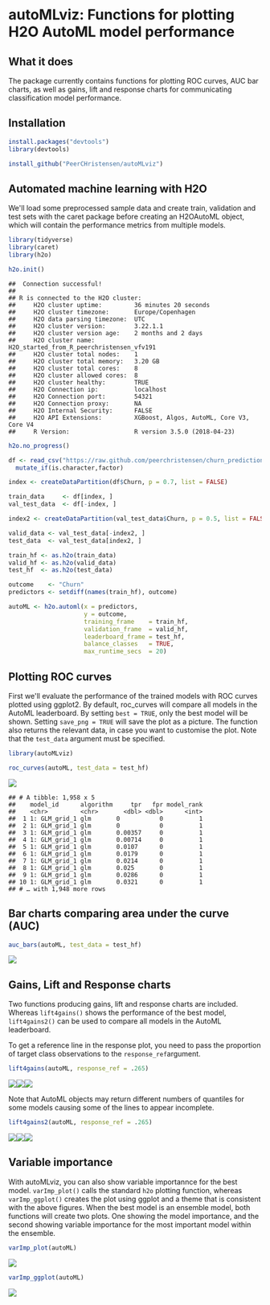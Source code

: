 autoMLviz: Functions for plotting H2O AutoML model performance
================

What it does
------------

The package currently contains functions for plotting ROC curves, AUC bar charts, as well as gains, lift and response charts for communicating classification model performance.

Installation
------------

``` r
install.packages("devtools")
library(devtools)

install_github("PeerCHristensen/autoMLviz")
```

Automated machine learning with H2O
-----------------------------------

We'll load some preprocessed sample data and create train, validation and test sets with the caret package before creating an H2OAutoML object, which will contain the performance metrics from multiple models.

``` r
library(tidyverse)
library(caret)
library(h2o)

h2o.init()
```

    ##  Connection successful!
    ## 
    ## R is connected to the H2O cluster: 
    ##     H2O cluster uptime:         36 minutes 20 seconds 
    ##     H2O cluster timezone:       Europe/Copenhagen 
    ##     H2O data parsing timezone:  UTC 
    ##     H2O cluster version:        3.22.1.1 
    ##     H2O cluster version age:    2 months and 2 days  
    ##     H2O cluster name:           H2O_started_from_R_peerchristensen_vfv191 
    ##     H2O cluster total nodes:    1 
    ##     H2O cluster total memory:   3.20 GB 
    ##     H2O cluster total cores:    8 
    ##     H2O cluster allowed cores:  8 
    ##     H2O cluster healthy:        TRUE 
    ##     H2O Connection ip:          localhost 
    ##     H2O Connection port:        54321 
    ##     H2O Connection proxy:       NA 
    ##     H2O Internal Security:      FALSE 
    ##     H2O API Extensions:         XGBoost, Algos, AutoML, Core V3, Core V4 
    ##     R Version:                  R version 3.5.0 (2018-04-23)

``` r
h2o.no_progress()

df <- read_csv("https://raw.github.com/peerchristensen/churn_prediction/master/telecom_churn_prep.csv") %>%
  mutate_if(is.character,factor)

index <- createDataPartition(df$Churn, p = 0.7, list = FALSE)

train_data     <- df[index, ]
val_test_data  <- df[-index, ]

index2 <- createDataPartition(val_test_data$Churn, p = 0.5, list = FALSE)

valid_data <- val_test_data[-index2, ]
test_data  <- val_test_data[index2, ]

train_hf <- as.h2o(train_data)
valid_hf <- as.h2o(valid_data)
test_hf  <- as.h2o(test_data)

outcome    <- "Churn"
predictors <- setdiff(names(train_hf), outcome)

autoML <- h2o.automl(x = predictors, 
                     y = outcome,
                     training_frame    = train_hf,
                     validation_frame  = valid_hf,
                     leaderboard_frame = test_hf,
                     balance_classes   = TRUE,
                     max_runtime_secs  = 20)
```

Plotting ROC curves
-------------------

First we'll evaluate the performance of the trained models with ROC curves plotted using ggplot2. By default, roc\_curves will compare all models in the AutoML leaderboard. By setting `best = TRUE`, only the best model will be shown. Setting `save_png = TRUE` will save the plot as a picture. The function also returns the relevant data, in case you want to customise the plot. Note that the `test_data` argument must be specified.

``` r
library(autoMLviz)

roc_curves(autoML, test_data = test_hf)
```

![](README_files/figure-markdown_github/unnamed-chunk-3-1.png)

    ## # A tibble: 1,958 x 5
    ##    model_id      algorithm     tpr   fpr model_rank
    ##    <chr>         <chr>       <dbl> <dbl>      <int>
    ##  1 1: GLM_grid_1 glm       0           0          1
    ##  2 1: GLM_grid_1 glm       0           0          1
    ##  3 1: GLM_grid_1 glm       0.00357     0          1
    ##  4 1: GLM_grid_1 glm       0.00714     0          1
    ##  5 1: GLM_grid_1 glm       0.0107      0          1
    ##  6 1: GLM_grid_1 glm       0.0179      0          1
    ##  7 1: GLM_grid_1 glm       0.0214      0          1
    ##  8 1: GLM_grid_1 glm       0.025       0          1
    ##  9 1: GLM_grid_1 glm       0.0286      0          1
    ## 10 1: GLM_grid_1 glm       0.0321      0          1
    ## # … with 1,948 more rows

Bar charts comparing area under the curve (AUC)
-----------------------------------------------

``` r
auc_bars(autoML, test_data = test_hf)
```

![](README_files/figure-markdown_github/unnamed-chunk-4-1.png)

Gains, Lift and Response charts
-------------------------------

Two functions producing gains, lift and response charts are included. Whereas `lift4gains()` shows the performance of the best model, `lift4gains2()` can be used to compare all models in the AutoML leaderboard.

To get a reference line in the response plot, you need to pass the proportion of target class observations to the `response_ref`argument.

``` r
lift4gains(autoML, response_ref = .265)
```

![](README_files/figure-markdown_github/unnamed-chunk-5-1.png)![](README_files/figure-markdown_github/unnamed-chunk-5-2.png)![](README_files/figure-markdown_github/unnamed-chunk-5-3.png)

Note that AutoML objects may return different numbers of quantiles for some models causing some of the lines to appear incomplete.

``` r
lift4gains2(autoML, response_ref = .265)
```

![](README_files/figure-markdown_github/unnamed-chunk-6-1.png)![](README_files/figure-markdown_github/unnamed-chunk-6-2.png)![](README_files/figure-markdown_github/unnamed-chunk-6-3.png)

Variable importance
-------------------

With autoMLviz, you can also show variable importannce for the best model. `varImp_plot()` calls the standard `h2o` plotting function, whereas `varImp_ggplot()` creates the plot using ggplot and a theme that is consistent with the above figures. When the best model is an ensemble model, both functions will create two plots. One showing the model importance, and the second showing variable importance for the most important model within the ensemble.

``` r
varImp_plot(autoML)
```

![](README_files/figure-markdown_github/unnamed-chunk-7-1.png)

``` r
varImp_ggplot(autoML)
```

![](README_files/figure-markdown_github/unnamed-chunk-8-1.png)
